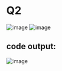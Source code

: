 # Q2
![image](https://github.com/user-attachments/assets/5ff15cac-9940-4a78-b92d-a0469ca33cef)
![image](https://github.com/user-attachments/assets/38e3dc62-592a-438c-abcb-2efee22d27b7)
## code output:
![image](https://github.com/user-attachments/assets/ee2809fd-f825-4732-ae2c-06d99b194622)
